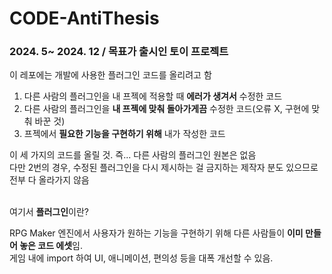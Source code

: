 # CODE-AntiThesis
### 2024. 5~ 2024. 12 / 목표가 출시인 토이 프로젝트

이 레포에는 개발에 사용한 플러그인 코드를 올리려고 함

1) 다른 사람의 플러그인을 내 프젝에 적용할 때 <b>에러가 생겨서</b> 수정한 코드
2) 다른 사람의 플러그인을 <b>내 프젝에 맞춰 돌아가게끔</b> 수정한 코드(오류 X, 구현에 맞춰 바꾼 것)
3) 프젝에서 <b>필요한 기능을 구현하기 위해</b> 내가 작성한 코드

이 세 가지의 코드를 올릴 것. 즉... 다른 사람의 플러그인 원본은 없음<br>
다만 2번의 경우, 수정된 플러그인을 다시 제시하는 걸 금지하는 제작자 분도 있으므로 전부 다 올라가지 않음

<br>
여기서 <b>플러그인</b>이란?

RPG Maker 엔진에서 사용자가 원하는 기능을 구현하기 위해 다른 사람들이 <b>이미 만들어 놓은 코드 에셋</b>임.<br> 게임 내에 import 하여 UI, 애니메이션, 편의성 등을 대폭 개선할 수 있음.
</br>
